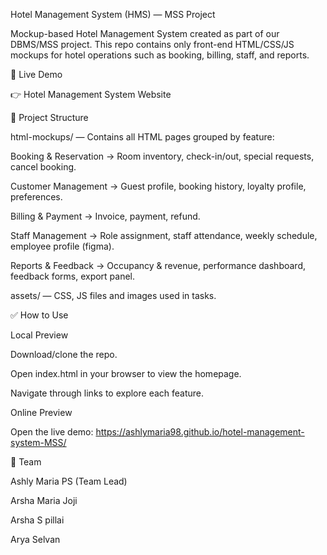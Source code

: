 Hotel Management System (HMS) — MSS Project

Mockup-based Hotel Management System created as part of our DBMS/MSS project.
This repo contains only front-end HTML/CSS/JS mockups for hotel operations such as booking, billing, staff, and reports.

🚀 Live Demo

👉 Hotel Management System Website

📁 Project Structure

html-mockups/ — Contains all HTML pages grouped by feature:

Booking & Reservation → Room inventory, check-in/out, special requests, cancel booking.

Customer Management → Guest profile, booking history, loyalty profile, preferences.

Billing & Payment → Invoice, payment, refund.

Staff Management → Role assignment, staff attendance, weekly schedule, employee profile (figma).

Reports & Feedback → Occupancy & revenue, performance dashboard, feedback forms, export panel.

assets/ — CSS, JS files and images used in tasks.

✅ How to Use

Local Preview

Download/clone the repo.

Open index.html in your browser to view the homepage.

Navigate through links to explore each feature.

Online Preview

Open the live demo: https://ashlymaria98.github.io/hotel-management-system-MSS/

👥 Team

Ashly Maria PS (Team Lead)

Arsha Maria Joji

Arsha S pillai

Arya Selvan
